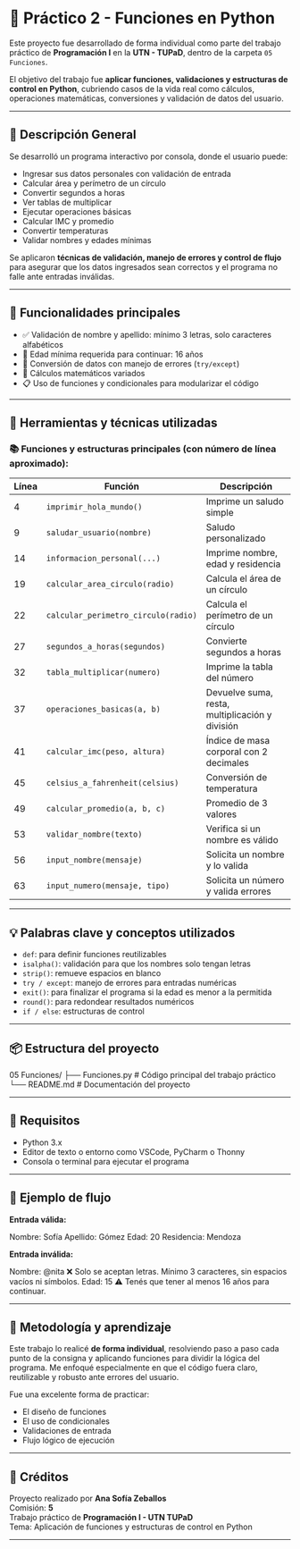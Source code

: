 # 🧮 Práctico 2 - Funciones en Python

Este proyecto fue desarrollado de forma individual como parte del trabajo práctico de **Programación I** en la **UTN - TUPaD**, dentro de la carpeta `05 Funciones`.

El objetivo del trabajo fue **aplicar funciones, validaciones y estructuras de control en Python**, cubriendo casos de la vida real como cálculos, operaciones matemáticas, conversiones y validación de datos del usuario.

---

## 🎯 Descripción General

Se desarrolló un programa interactivo por consola, donde el usuario puede:

- Ingresar sus datos personales con validación de entrada
- Calcular área y perímetro de un círculo
- Convertir segundos a horas
- Ver tablas de multiplicar
- Ejecutar operaciones básicas
- Calcular IMC y promedio
- Convertir temperaturas
- Validar nombres y edades mínimas

Se aplicaron **técnicas de validación, manejo de errores y control de flujo** para asegurar que los datos ingresados sean correctos y el programa no falle ante entradas inválidas.

---

## 🧠 Funcionalidades principales

- ✅ Validación de nombre y apellido: mínimo 3 letras, solo caracteres alfabéticos
- 🔞 Edad mínima requerida para continuar: 16 años
- 🔢 Conversión de datos con manejo de errores (`try/except`)
- 🧮 Cálculos matemáticos variados
- 📋 Uso de funciones y condicionales para modularizar el código

---

## 🔧 Herramientas y técnicas utilizadas

### 📚 Funciones y estructuras principales (con número de línea aproximado):

| Línea | Función | Descripción |
|-------|---------|-------------|
| 4     | `imprimir_hola_mundo()` | Imprime un saludo simple |
| 9     | `saludar_usuario(nombre)` | Saludo personalizado |
| 14    | `informacion_personal(...)` | Imprime nombre, edad y residencia |
| 19    | `calcular_area_circulo(radio)` | Calcula el área de un círculo |
| 22    | `calcular_perimetro_circulo(radio)` | Calcula el perímetro de un círculo |
| 27    | `segundos_a_horas(segundos)` | Convierte segundos a horas |
| 32    | `tabla_multiplicar(numero)` | Imprime la tabla del número |
| 37    | `operaciones_basicas(a, b)` | Devuelve suma, resta, multiplicación y división |
| 41    | `calcular_imc(peso, altura)` | Índice de masa corporal con 2 decimales |
| 45    | `celsius_a_fahrenheit(celsius)` | Conversión de temperatura |
| 49    | `calcular_promedio(a, b, c)` | Promedio de 3 valores |
| 53    | `validar_nombre(texto)` | Verifica si un nombre es válido |
| 56    | `input_nombre(mensaje)` | Solicita un nombre y lo valida |
| 63    | `input_numero(mensaje, tipo)` | Solicita un número y valida errores |

---

## 💡 Palabras clave y conceptos utilizados

- `def`: para definir funciones reutilizables
- `isalpha()`: validación para que los nombres solo tengan letras
- `strip()`: remueve espacios en blanco
- `try / except`: manejo de errores para entradas numéricas
- `exit()`: para finalizar el programa si la edad es menor a la permitida
- `round()`: para redondear resultados numéricos
- `if / else`: estructuras de control

---

## 📦 Estructura del proyecto

05 Funciones/
├── Funciones.py # Código principal del trabajo práctico
└── README.md # Documentación del proyecto



---

## 📌 Requisitos

- Python 3.x
- Editor de texto o entorno como VSCode, PyCharm o Thonny
- Consola o terminal para ejecutar el programa

---

## 🧪 Ejemplo de flujo

**Entrada válida:**

Nombre: Sofía
Apellido: Gómez
Edad: 20
Residencia: Mendoza

**Entrada inválida:**

Nombre: @nita
❌ Solo se aceptan letras. Mínimo 3 caracteres, sin espacios vacíos ni símbolos.
Edad: 15
⚠️ Tenés que tener al menos 16 años para continuar.


---

## 📖 Metodología y aprendizaje

Este trabajo lo realicé **de forma individual**, resolviendo paso a paso cada punto de la consigna y aplicando funciones para dividir la lógica del programa. Me enfoqué especialmente en que el código fuera claro, reutilizable y robusto ante errores del usuario.

Fue una excelente forma de practicar:
- El diseño de funciones
- El uso de condicionales
- Validaciones de entrada
- Flujo lógico de ejecución

---

## 🙌 Créditos

Proyecto realizado por **Ana Sofía Zeballos**  
Comisión: **5**  
Trabajo práctico de **Programación I - UTN TUPaD**  
Tema: Aplicación de funciones y estructuras de control en Python

---



